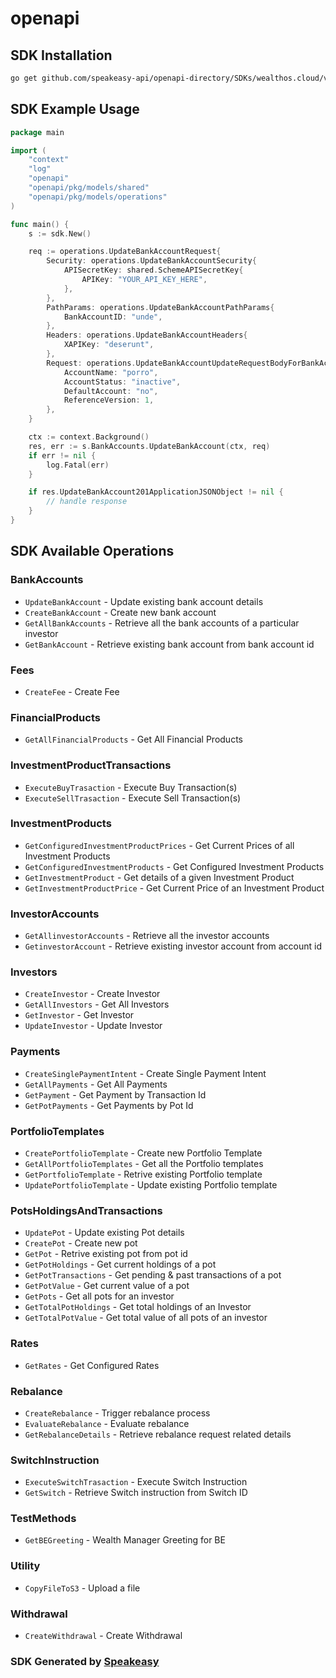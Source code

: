 # openapi

<!-- Start SDK Installation -->
## SDK Installation

```bash
go get github.com/speakeasy-api/openapi-directory/SDKs/wealthos.cloud/v1/go
```
<!-- End SDK Installation -->

## SDK Example Usage
<!-- Start SDK Example Usage -->
```go
package main

import (
    "context"
    "log"
    "openapi"
    "openapi/pkg/models/shared"
    "openapi/pkg/models/operations"
)

func main() {
    s := sdk.New()

    req := operations.UpdateBankAccountRequest{
        Security: operations.UpdateBankAccountSecurity{
            APISecretKey: shared.SchemeAPISecretKey{
                APIKey: "YOUR_API_KEY_HERE",
            },
        },
        PathParams: operations.UpdateBankAccountPathParams{
            BankAccountID: "unde",
        },
        Headers: operations.UpdateBankAccountHeaders{
            XAPIKey: "deserunt",
        },
        Request: operations.UpdateBankAccountUpdateRequestBodyForBankAccount{
            AccountName: "porro",
            AccountStatus: "inactive",
            DefaultAccount: "no",
            ReferenceVersion: 1,
        },
    }

    ctx := context.Background()
    res, err := s.BankAccounts.UpdateBankAccount(ctx, req)
    if err != nil {
        log.Fatal(err)
    }

    if res.UpdateBankAccount201ApplicationJSONObject != nil {
        // handle response
    }
}
```
<!-- End SDK Example Usage -->

<!-- Start SDK Available Operations -->
## SDK Available Operations


### BankAccounts

* `UpdateBankAccount` - Update existing bank account details
* `CreateBankAccount` - Create new bank account
* `GetAllBankAccounts` - Retrieve all the bank accounts of a particular investor
* `GetBankAccount` - Retrieve existing bank account from bank account id

### Fees

* `CreateFee` - Create Fee

### FinancialProducts

* `GetAllFinancialProducts` - Get All Financial Products

### InvestmentProductTransactions

* `ExecuteBuyTrasaction` - Execute Buy Transaction(s)
* `ExecuteSellTrasaction` - Execute Sell Transaction(s)

### InvestmentProducts

* `GetConfiguredInvestmentProductPrices` - Get Current Prices of all Investment Products
* `GetConfiguredInvestmentProducts` - Get Configured Investment Products
* `GetInvestmentProduct` - Get details of a given Investment Product
* `GetInvestmentProductPrice` - Get Current Price of an Investment Product

### InvestorAccounts

* `GetAllinvestorAccounts` - Retrieve all the investor accounts
* `GetinvestorAccount` - Retrieve existing investor account from account id

### Investors

* `CreateInvestor` - Create Investor
* `GetAllInvestors` - Get All Investors
* `GetInvestor` - Get Investor
* `UpdateInvestor` - Update Investor

### Payments

* `CreateSinglePaymentIntent` - Create Single Payment Intent
* `GetAllPayments` - Get All Payments
* `GetPayment` - Get Payment by Transaction Id
* `GetPotPayments` - Get Payments by Pot Id

### PortfolioTemplates

* `CreatePortfolioTemplate` - Create new Portfolio Template
* `GetAllPortfolioTemplates` - Get all the Portfolio templates
* `GetPortfolioTemplate` - Retrive existing Portfolio template
* `UpdatePortfolioTemplate` - Update existing Portfolio template

### PotsHoldingsAndTransactions

* `UpdatePot` - Update existing Pot details
* `CreatePot` - Create new pot
* `GetPot` - Retrive existing pot from pot id
* `GetPotHoldings` - Get current holdings of a pot
* `GetPotTransactions` - Get pending & past transactions of a pot
* `GetPotValue` - Get current value of a pot
* `GetPots` - Get all pots for an investor
* `GetTotalPotHoldings` - Get total holdings of an Investor
* `GetTotalPotValue` - Get total value of all pots of an investor

### Rates

* `GetRates` - Get Configured Rates

### Rebalance

* `CreateRebalance` - Trigger rebalance process
* `EvaluateRebalance` - Evaluate rebalance
* `GetRebalanceDetails` - Retrieve rebalance request related details

### SwitchInstruction

* `ExecuteSwitchTrasaction` - Execute Switch Instruction
* `GetSwitch` - Retrieve Switch instruction from Switch ID

### TestMethods

* `GetBEGreeting` - Wealth Manager Greeting for BE

### Utility

* `CopyFileToS3` - Upload a file

### Withdrawal

* `CreateWithdrawal` - Create Withdrawal
<!-- End SDK Available Operations -->

### SDK Generated by [Speakeasy](https://docs.speakeasyapi.dev/docs/using-speakeasy/client-sdks)
